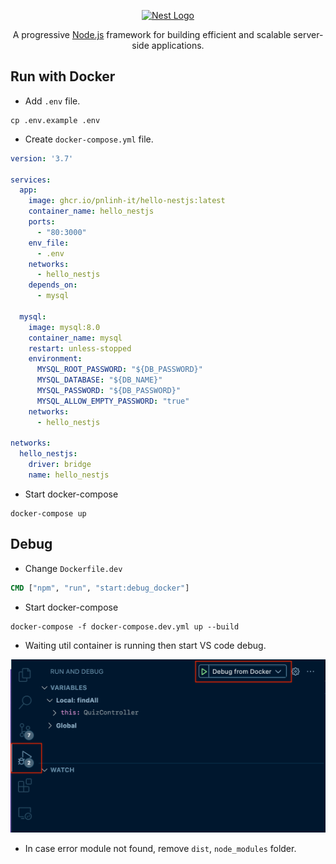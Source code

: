 <p align="center">
  <a href="http://nestjs.com/" target="blank"><img src="https://nestjs.com/img/logo_text.svg" width="320" alt="Nest Logo" /></a>
</p>

<p align="center">A progressive <a href="http://nodejs.org" target="_blank">Node.js</a> framework for building efficient and scalable server-side applications.</p>

## Run with Docker
- Add `.env` file.
```shell
cp .env.example .env
```
- Create `docker-compose.yml` file.
```yml
version: '3.7'

services:
  app:
    image: ghcr.io/pnlinh-it/hello-nestjs:latest
    container_name: hello_nestjs
    ports:
      - "80:3000"
    env_file:
      - .env
    networks:
      - hello_nestjs
    depends_on:
      - mysql

  mysql:
    image: mysql:8.0
    container_name: mysql
    restart: unless-stopped
    environment:
      MYSQL_ROOT_PASSWORD: "${DB_PASSWORD}"
      MYSQL_DATABASE: "${DB_NAME}"
      MYSQL_PASSWORD: "${DB_PASSWORD}"
      MYSQL_ALLOW_EMPTY_PASSWORD: "true"
    networks:
      - hello_nestjs

networks:
  hello_nestjs:
    driver: bridge
    name: hello_nestjs    
```
- Start docker-compose
```shell
docker-compose up
```

## Debug
- Change `Dockerfile.dev`
```dockerfile
CMD ["npm", "run", "start:debug_docker"]
```
- Start docker-compose
```shell
docker-compose -f docker-compose.dev.yml up --build
```
- Waiting util container is running then start VS code debug.

![](debug.png)

- In case error module not found, remove `dist`, `node_modules` folder.